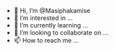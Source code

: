 - 👋 Hi, I’m @Masiphakamise
- 👀 I’m interested in ...
- 🌱 I’m currently learning ...
- 💞️ I’m looking to collaborate on ...
- 📫 How to reach me ...

<!---
Masiphakamise/Masiphakamise is a ✨ special ✨ repository because its `README.md` (this file) appears on your GitHub profile.
You can click the Preview link to take a look at your changes.
--->
